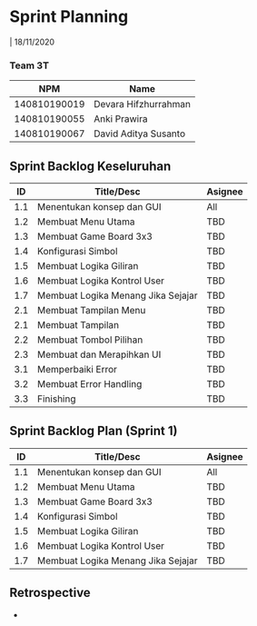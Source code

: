 # Sprint Planning 
| 18/11/2020

### Team 3T
| NPM           | Name        |
| ------------- |-------------|
| 140810190019  | Devara Hifzhurrahman |
| 140810190055  | Anki Prawira         |
| 140810190067  | David Aditya Susanto |

## Sprint Backlog Keseluruhan 
| ID  | Title/Desc | Asignee | 
| --- | ---------- | ------- | 
| 1.1 | Menentukan konsep dan GUI | All | 
| 1.2 | Membuat Menu Utama | TBD |
| 1.3 | Membuat Game Board 3x3 | TBD |
| 1.4 | Konfigurasi Simbol| TBD |
| 1.5 | Membuat Logika Giliran | TBD |
| 1.6 | Membuat Logika Kontrol User | TBD |
| 1.7 | Membuat Logika Menang Jika Sejajar | TBD |
| 2.1 | Membuat Tampilan Menu | TBD |
| 2.1 | Membuat Tampilan | TBD |
| 2.2 | Membuat Tombol Pilihan | TBD |
| 2.3 | Membuat dan Merapihkan UI | TBD |
| 3.1 | Memperbaiki Error | TBD |
| 3.2 | Membuat Error Handling | TBD |
| 3.3 | Finishing | TBD |

## Sprint Backlog Plan (Sprint 1)
| ID  | Title/Desc | Asignee | 
| --- | ---------- | ------- | 
| 1.1 | Menentukan konsep dan GUI | All | 
| 1.2 | Membuat Menu Utama | TBD |
| 1.3 | Membuat Game Board 3x3 | TBD |
| 1.4 | Konfigurasi Simbol| TBD |
| 1.5 | Membuat Logika Giliran | TBD |
| 1.6 | Membuat Logika Kontrol User | TBD |
| 1.7 | Membuat Logika Menang Jika Sejajar | TBD |

## Retrospective 

-
